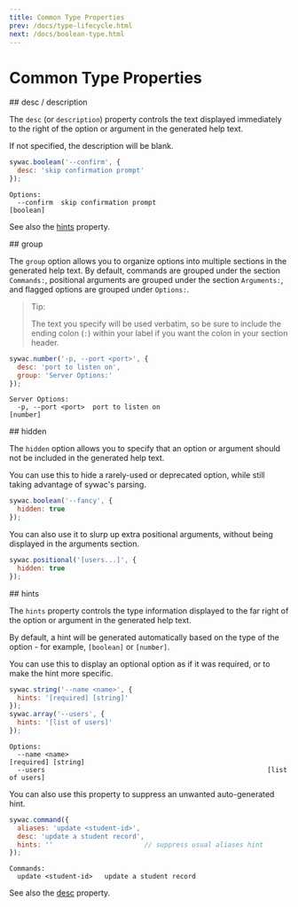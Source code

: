```yaml
---
title: Common Type Properties
prev: /docs/type-lifecycle.html
next: /docs/boolean-type.html
---
```

# Common Type Properties

<a name="desc">
## desc / description

The `desc` (or `description`) property controls the text displayed immediately to the right of the option or argument in the generated help text.

If not specified, the description will be blank.

```js
sywac.boolean('--confirm', {
  desc: 'skip confirmation prompt'
});
```
```console
Options:
  --confirm  skip confirmation prompt                                  [boolean]
```

See also the [hints](#hints) property.

<a name="group">
## group

The `group` option allows you to organize options into multiple sections in the generated help text. By default, commands are grouped under the section `Commands:`, positional arguments are grouped under the section `Arguments:`, and flagged options are grouped under `Options:`.

> Tip:
>
> The text you specify will be used verbatim, so be sure to include the ending colon (`:`)
> within your label if you want the colon in your section header.

```js
sywac.number('-p, --port <port>', {
  desc: 'port to listen on',
  group: 'Server Options:'
});
```
```console
Server Options:
  -p, --port <port>  port to listen on                                  [number]
```

<a name="hidden">
## hidden

The `hidden` option allows you to specify that an option or argument should not be included
in the generated help text.

You can use this to hide a rarely-used or deprecated option, while still taking advantage
of sywac's parsing.

```js
sywac.boolean('--fancy', {
  hidden: true
});
```

You can also use it to slurp up extra positional arguments, without being displayed in the arguments section.

```js
sywac.positional('[users...]', {
  hidden: true
});
```

<a name="hints">
## hints

The `hints` property controls the type information displayed to the far right of the option or argument in the generated help text.

By default, a hint will be generated automatically based on the type of the option - for example, `[boolean]` or `[number]`.

You can use this to display an optional option as if it was required, or to make the hint more specific.

```js
sywac.string('--name <name>', {
  hints: '[required] [string]'
});
sywac.array('--users', {
  hints: '[list of users]'
});
```
```console
Options:
  --name <name>                                              [required] [string]
  --users                                                        [list of users]
```

You can also use this property to suppress an unwanted auto-generated hint.

```js
sywac.command({
  aliases: 'update <student-id>',
  desc: 'update a student record',
  hints: ''                       // suppress usual aliases hint
});
```
```console
Commands:
  update <student-id>   update a student record
```

See also the [desc](#desc) property.
